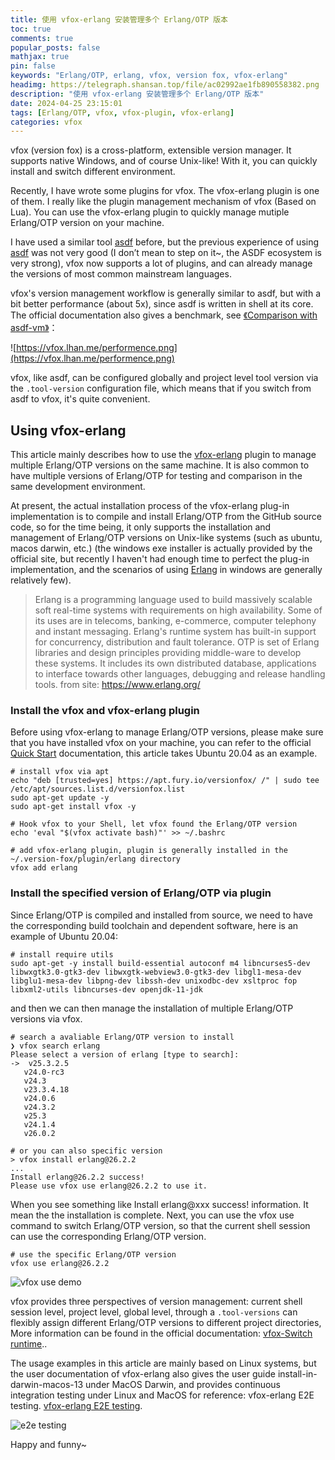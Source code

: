 ```yaml
---
title: 使用 vfox-erlang 安装管理多个 Erlang/OTP 版本
toc: true
comments: true
popular_posts: false
mathjax: true
pin: false
keywords: "Erlang/OTP, erlang, vfox, version fox, vfox-erlang"
headimg: https://telegraph.shansan.top/file/ac02992ae1fb890558382.png
description: "使用 vfox-erlang 安装管理多个 Erlang/OTP 版本"
date: 2024-04-25 23:15:01
tags: [Erlang/OTP, vfox, vfox-plugin, vfox-erlang]
categories: vfox
---
```


vfox (version fox) is a cross-platform, extensible version manager. It supports native Windows, and of course Unix-like! With it, you can quickly install and switch different environment.

Recently, I have wrote some plugins for vfox. The vfox-erlang plugin is one of them. I really like the plugin management mechanism of vfox (Based on Lua). You can use the vfox-erlang plugin to quickly manage mutiple Erlang/OTP version on your machine.

I have used a similar tool [asdf](https://github.com/asdf-vm/asdf) before, but the previous experience of using [asdf](https://github.com/asdf-vm/asdf) was not very good (I don’t mean to step on it~, the ASDF ecosystem is very strong), vfox now supports a lot of plugins, and can already manage the versions of most common mainstream languages.

vfox's version management workflow is generally similar to asdf, but with a bit better performance (about 5x), since asdf is written in shell at its core. The official documentation also gives a benchmark, see [《Comparison with asdf-vm》](https://vfox.lhan.me/misc/vs-asdf.html)：

![https://vfox.lhan.me/performence.png](https://vfox.lhan.me/performence.png)

vfox, like asdf, can be configured globally and project level tool version via the `.tool-version` configuration file, which means that if you switch from asdf to vfox, it's quite convenient.

## Using vfox-erlang

This article mainly describes how to use the [vfox-erlang](https://github.com/version-fox/vfox-erlang) plugin to manage multiple Erlang/OTP versions on the same machine. It is also common to have multiple versions of Erlang/OTP for testing and comparison in the same development environment.

At present, the actual installation process of the vfox-erlang plug-in implementation is to compile and install Erlang/OTP from the GitHub source code, so for the time being, it only supports the installation and management of Erlang/OTP versions on Unix-like systems (such as ubuntu, macos darwin, etc.) (the windows exe installer is actually provided by the official site, but recently I haven't had enough time to perfect the plug-in implementation, and the scenarios of using [Erlang](https://www.erlang.org/) in windows are generally relatively few).

> Erlang is a programming language used to build massively scalable soft real-time systems with requirements on high availability. Some of its uses are in telecoms, banking, e-commerce, computer telephony and instant messaging. Erlang's runtime system has built-in support for concurrency, distribution and fault tolerance.
> OTP is set of Erlang libraries and design principles providing middle-ware to develop these systems. It includes its own distributed database, applications to interface towards other languages, debugging and release handling tools.
> from site: https://www.erlang.org/

### Install the vfox and vfox-erlang plugin

Before using vfox-erlang to manage Erlang/OTP versions, please make sure that you have installed vfox on your machine, you can refer to the official [Quick Start](https://vfox.lhan.me/guides/quick-start.html#_1-installation) documentation, this article takes Ubuntu 20.04 as an example.

```shell
# install vfox via apt
echo "deb [trusted=yes] https://apt.fury.io/versionfox/ /" | sudo tee /etc/apt/sources.list.d/versionfox.list
sudo apt-get update -y
sudo apt-get install vfox -y

# Hook vfox to your Shell, let vfox found the Erlang/OTP version
echo 'eval "$(vfox activate bash)"' >> ~/.bashrc

# add vfox-erlang plugin, plugin is generally installed in the ~/.version-fox/plugin/erlang directory
vfox add erlang
```

### Install the specified version of Erlang/OTP via plugin

Since Erlang/OTP is compiled and installed from source, we need to have the corresponding build toolchain and dependent software, here is an example of Ubuntu 20.04:

```shell
# install require utils
sudo apt-get -y install build-essential autoconf m4 libncurses5-dev libwxgtk3.0-gtk3-dev libwxgtk-webview3.0-gtk3-dev libgl1-mesa-dev libglu1-mesa-dev libpng-dev libssh-dev unixodbc-dev xsltproc fop libxml2-utils libncurses-dev openjdk-11-jdk
```

and then we can then manage the installation of multiple Erlang/OTP versions via vfox.

```shell
# search a avaliable Erlang/OTP version to install
❯ vfox search erlang
Please select a version of erlang [type to search]: 
->  v25.3.2.5
   v24.0-rc3
   v24.3
   v23.3.4.18
   v24.0.6
   v24.3.2
   v25.3
   v24.1.4
   v26.0.2
```

```shell
# or you can also specific version
> vfox install erlang@26.2.2
...
Install erlang@26.2.2 success! 
Please use vfox use erlang@26.2.2 to use it.
```

When you see something like Install erlang@xxx success! information. It mean the the installation is complete. Next, you can use the vfox use command to switch Erlang/OTP version, so that the current shell session can use the corresponding Erlang/OTP version.

```shell
# use the specific Erlang/OTP version
vfox use erlang@26.2.2
```

![vfox use demo](https://telegraph.shansan.top/file/29090c88952e670c3448d.png)

vfox provides three perspectives of version management: current shell session level, project level, global level, through a `.tool-versions` can flexibly assign different Erlang/OTP versions to different project directories, More information can be found in the official documentation: [vfox-Switch runtime](https://vfox.lhan.me/guides/quick-start.html#_5-switch-runtime)..

The usage examples in this article are mainly based on Linux systems, but the user documentation of vfox-erlang also gives the user guide install-in-darwin-macos-13 under MacOS Darwin, and provides continuous integration testing under Linux and MacOS for reference: vfox-erlang E2E testing. [vfox-erlang E2E testing](https://github.com/version-fox/vfox-erlang/blob/main/.github/workflows/e2e_test.yaml).

![e2e testing](https://telegraph.shansan.top/file/d599dfa1042f22ce7c94f.png)

Happy and funny~